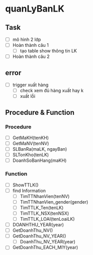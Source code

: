 # quanLyBanLK
## Task
- [ ] mô hình 2 lớp
- [ ] Hoàn thành câu 1
  - [ ] tạo table show thông tin LK
- [ ] Hoàn thành câu 2
## error
- [ ] trigger xuất hàng
  - [ ] check xem đủ hàng xuất hay k
  - [ ] xuất lỗi
## Procedure & Function
### Procedure
- [ ] GetMaKH(tenKH)
- [ ] GetMaNV(tenNV)
- [ ] SLBanRa(maLK, ngayBan)
- [ ] SLTonKho(tenLK)
- [ ] DoanhSoBanHang(maKH)
### Function
- [ ] ShowTTLK()
- [ ] find Information
  - [ ] TimTTNhanVien(tenNV)
  - [ ] TimTTNhanVien_gender(gender)
  - [ ] TimTTLK_Ten(tenLK)
  - [ ] TimTTLK_NSX(tenNSX)
  - [ ] TimTTLK_LOAI(tenLoaiLK)
- [ ] DOANHTHU_YEAR(year)
- [ ] GetDoanhThu_NV()
- [ ] GetDoanhThu_NV_YEAR()
  - [ ] DoanhThu_NV_YEAR(year)
- [ ] GetDoanhThu_EACH_MIY(year)
